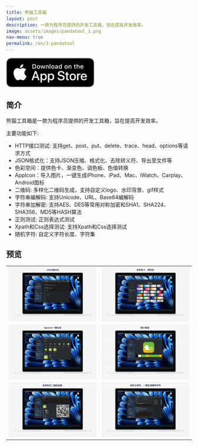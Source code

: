 ```yaml
---
title: 熊猫工具箱
layout: post
description: 一款为程序员提供的开发工具箱，旨在提高开发效率。
image: assets/images/pandatool_1.png
nav-menu: true
permalink: /en/3-pandatool
---
```

[![AppStrore](./../assets/images/appstore_black.svg)](https://apps.apple.com/app/id6451439083)

## 简介
熊猫工具箱是一款为程序员提供的开发工具箱，旨在提高开发效率。

主要功能如下:
- HTTP接口测试: 支持get、post、put、delete、trace、head、options等请求方式
- JSON格式化：支持JSON压缩、格式化、去除转义符、导出至文件等
- 色彩空间：提供色卡、渐变色、调色板、色值转换
- AppIcon：导入图片，一键生成iPhone、iPad、Mac、iWatch、Carplay、Android图标
- 二维码: 多样化二维码生成，支持自定义logo、水印背景、gif样式
- 字符串编解码: 支持Unicode、URL、Base64编解码
- 字符串加解密: 支持AES、DES等常用对称加密和SHA1、SHA224、SHA356、MD5等HASH算法
- 正则测试: 正则表达式测试
- Xpath和Css选择测试: 支持Xpath和Css选择测试
- 随机字符: 自定义字符长度、字符集

## 预览

|       |  |
| ----------- | ----------- |
| ![](./../assets/images/pandatool_1.png) | ![](./../assets/images/pandatool_2.png) |
| ![](./../assets/images/pandatool_3.png) | ![](./../assets/images/pandatool_4.png) |
| ![](./../assets/images/pandatool_5.png) | ![](./../assets/images/pandatool_6.png) |
